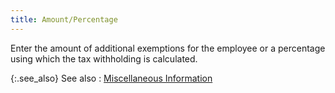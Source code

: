 ```yaml
---
title: Amount/Percentage
---
```



Enter the amount of additional exemptions for the employee or a percentage  using which the tax withholding is calculated.


{:.see_also}
See also
: [Miscellaneous  Information](JavaScript:RelatedTopics1.Click())<!--Metadata type="DesignerControl" startspan
<object CLASSID="clsid:ADB880A6-D8FF-11CF-9377-00AA003B7A11"
	ID=RelatedTopics1
	TYPE="application/x-oleobject">
</object>-->

<object classid="clsid:ADB880A6-D8FF-11CF-9377-00AA003B7A11" id="RelatedTopics1" type="application/x-oleobject"> 
 <param name="Command" value="Related Topics">
<param name="Window" value="second">
<param name="Item1" value="Miscellaneous Information;{{site.prl_chm}}/misc/miscellaneous_information.html">
</object><!--Metadata type="DesignerControl" endspan-->
